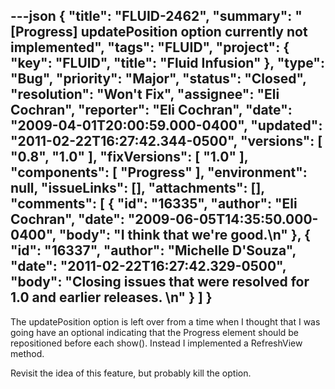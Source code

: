---json
{
  "title": "FLUID-2462",
  "summary": "[Progress] updatePosition option currently not implemented",
  "tags": "FLUID",
  "project": {
    "key": "FLUID",
    "title": "Fluid Infusion"
  },
  "type": "Bug",
  "priority": "Major",
  "status": "Closed",
  "resolution": "Won't Fix",
  "assignee": "Eli Cochran",
  "reporter": "Eli Cochran",
  "date": "2009-04-01T20:00:59.000-0400",
  "updated": "2011-02-22T16:27:42.344-0500",
  "versions": [
    "0.8",
    "1.0"
  ],
  "fixVersions": [
    "1.0"
  ],
  "components": [
    "Progress"
  ],
  "environment": null,
  "issueLinks": [],
  "attachments": [],
  "comments": [
    {
      "id": "16335",
      "author": "Eli Cochran",
      "date": "2009-06-05T14:35:50.000-0400",
      "body": "I think that we're good.\n"
    },
    {
      "id": "16337",
      "author": "Michelle D'Souza",
      "date": "2011-02-22T16:27:42.329-0500",
      "body": "Closing issues that were resolved for 1.0 and earlier releases.&#x20;\n"
    }
  ]
}
---
The updatePosition option is left over from a time when I thought that I was going have an optional indicating that the Progress element should be repositioned before each show(). Instead I implemented a RefreshView method.&#x20;

Revisit the idea of this feature, but probably kill the option.&#x20;

        